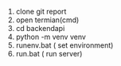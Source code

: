1. clone git report
2. open termian(cmd)
3. cd backendapi
3. python -m venv venv
4. runenv.bat  ( set environment)
5. run.bat     ( run server)
